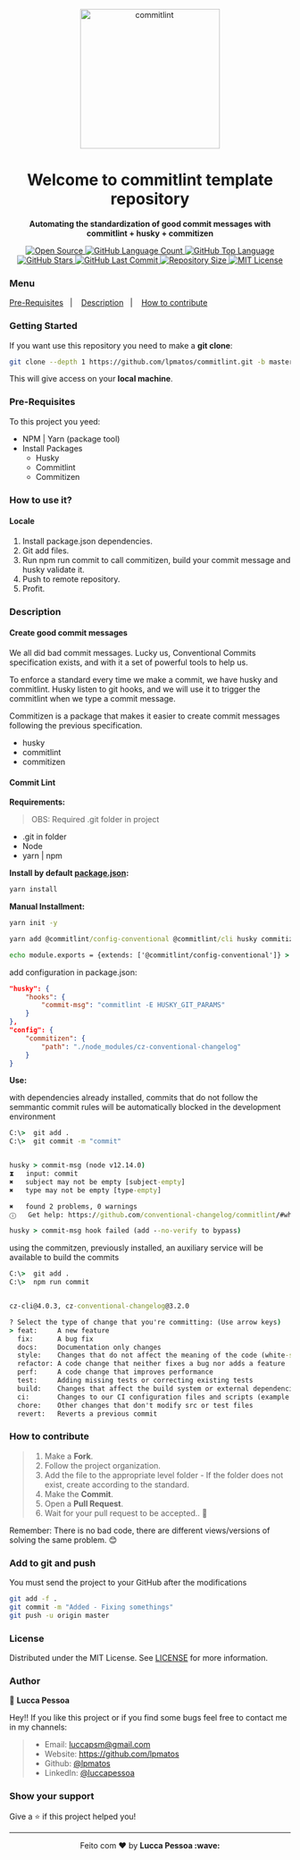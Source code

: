 <p align="center">
  <img alt="commitlint" src="https://res.cloudinary.com/practicaldev/image/fetch/s--0GjySa5t--/c_imagga_scale,f_auto,fl_progressive,h_720,q_auto,w_1280/https://dev-to-uploads.s3.amazonaws.com/i/r1gk3rq3o70t3zghna8w.png" width="250px" float="center"/>
</p>

<h1 align="center">Welcome to commitlint template repository</h1>

<p align="center">
  <strong>Automating the standardization of good commit messages with commitlint + husky + commitizen</strong>
</p>

<p align="center">
  <a href="https://github.com/lpmatos/commitlint">
    <img alt="Open Source" src="https://badges.frapsoft.com/os/v1/open-source.svg?v=102">
  </a>

  <a href="https://github.com/lpmatos/commitlint">
    <img alt="GitHub Language Count" src="https://img.shields.io/github/languages/count/lpmatos/commitlint">
  </a>

  <a href="https://github.com/lpmatos/commitlint">
    <img alt="GitHub Top Language" src="https://img.shields.io/github/languages/top/lpmatos/commitlint">
  </a>

  <a href="https://github.com/lpmatos/commitlint/stargazers">
    <img alt="GitHub Stars" src="https://img.shields.io/github/stars/lpmatos/commitlint?style=social">
  </a>

  <a href="https://github.com/lpmatos/commitlint/commits/master">
    <img alt="GitHub Last Commit" src="https://img.shields.io/github/last-commit/lpmatos/commitlint">
  </a>

  <a href="https://github.com/lpmatos/commitlint">
    <img alt="Repository Size" src="https://img.shields.io/github/repo-size/lpmatos/commitlint">
  </a>

  <a href="https://github.com/lpmatos/commitlint/blob/master/LICENSE">
    <img alt="MIT License" src="https://img.shields.io/github/license/lpmatos/commitlint">
  </a>
</p>

### Menu

<p align="left">
  <a href="#pre-requisites">Pre-Requisites</a>&nbsp;&nbsp;&nbsp;|&nbsp;&nbsp;&nbsp;
  <a href="#description">Description</a>&nbsp;&nbsp;&nbsp;|&nbsp;&nbsp;&nbsp;
  <a href="#how-to-contribute">How to contribute</a>
</p>

### Getting Started

If you want use this repository you need to make a **git clone**:

```bash
git clone --depth 1 https://github.com/lpmatos/commitlint.git -b master
```

This will give access on your **local machine**.

### Pre-Requisites

To this project you yeed:

* NPM | Yarn (package tool)
* Install Packages
  * Husky
  * Commitlint
  * Commitizen


### How to use it?

#### Locale

1. Install package.json dependencies.
2. Git add files.
3. Run npm run commit to call commitizen, build your commit message and husky validate it. 
4. Push to remote repository.
5. Profit.

### Description

#### Create good commit messages

We all did bad commit messages. Lucky us, Conventional Commits specification exists, and with it a set of powerful tools to help us.

To enforce a standard every time we make a commit, we have husky and commitlint. Husky listen to git hooks, and we will use it to trigger the commitlint when we type a commit message.

Commitizen is a package that makes it easier to create commit messages following the previous specification.

* husky
* commitlint
* commitizen

#### Commit Lint

<strong>Requirements:</strong>

> OBS: Required .git folder in project
* .git in folder
* Node
* yarn | npm

<strong>Install by default [package.json](package.json):</strong>

```cmd
yarn install
```

<strong>Manual Installment:</strong>

```cmd
yarn init -y

yarn add @commitlint/config-conventional @commitlint/cli husky commitizen -D

echo module.exports = {extends: ['@commitlint/config-conventional']} > commitlint.config.js
```

add configuration in package.json:

```json
"husky": {
    "hooks": {
        "commit-msg": "commitlint -E HUSKY_GIT_PARAMS"
    }
},
"config": {
    "commitizen": {
        "path": "./node_modules/cz-conventional-changelog"
    }
}
```

<strong>Use:</strong>

with dependencies already installed, commits that do not follow the semmantic commit rules will be automatically blocked in the development environment

```cmd
C:\>  git add .
C:\>  git commit -m "commit"


husky > commit-msg (node v12.14.0)
⧗   input: commit
✖   subject may not be empty [subject-empty]
✖   type may not be empty [type-empty]

✖   found 2 problems, 0 warnings
ⓘ   Get help: https://github.com/conventional-changelog/commitlint/#what-is-commitlint

husky > commit-msg hook failed (add --no-verify to bypass)
```

using the commitzen, previously installed, an auxiliary service will be available to build the commits

```cmd
C:\>  git add .
C:\>  npm run commit


cz-cli@4.0.3, cz-conventional-changelog@3.2.0

? Select the type of change that you're committing: (Use arrow keys)
> feat:     A new feature
  fix:      A bug fix
  docs:     Documentation only changes
  style:    Changes that do not affect the meaning of the code (white-space, formatting, missing semi-colons, etc)
  refactor: A code change that neither fixes a bug nor adds a feature
  perf:     A code change that improves performance
  test:     Adding missing tests or correcting existing tests
  build:    Changes that affect the build system or external dependencies (example scopes: gulp, broccoli, npm)
  ci:       Changes to our CI configuration files and scripts (example scopes: Travis, Circle, BrowserStack, SauceLabs) 
  chore:    Other changes that don't modify src or test files
  revert:   Reverts a previous commit
```

### How to contribute

>
> 1. Make a **Fork**.
> 2. Follow the project organization.
> 3. Add the file to the appropriate level folder - If the folder does not exist, create according to the standard.
> 4. Make the **Commit**.
> 5. Open a **Pull Request**.
> 6. Wait for your pull request to be accepted.. 🚀
>

Remember: There is no bad code, there are different views/versions of solving the same problem. 😊

### Add to git and push

You must send the project to your GitHub after the modifications

```bash
git add -f .
git commit -m "Added - Fixing somethings"
git push -u origin master
```

### License

Distributed under the MIT License. See [LICENSE](LICENSE) for more information.

### Author

👤 **Lucca Pessoa**

Hey!! If you like this project or if you find some bugs feel free to contact me in my channels:

> * Email: luccapsm@gmail.com
> * Website: https://github.com/lpmatos
> * Github: [@lpmatos](https://github.com/lpmatos)
> * LinkedIn: [@luccapessoa](https://www.linkedin.com/in/lucca-pessoa-4abb71138/)

### Show your support

Give a ⭐️ if this project helped you!

---

<p align="center">Feito com ❤️ by <strong>Lucca Pessoa :wave:</p>